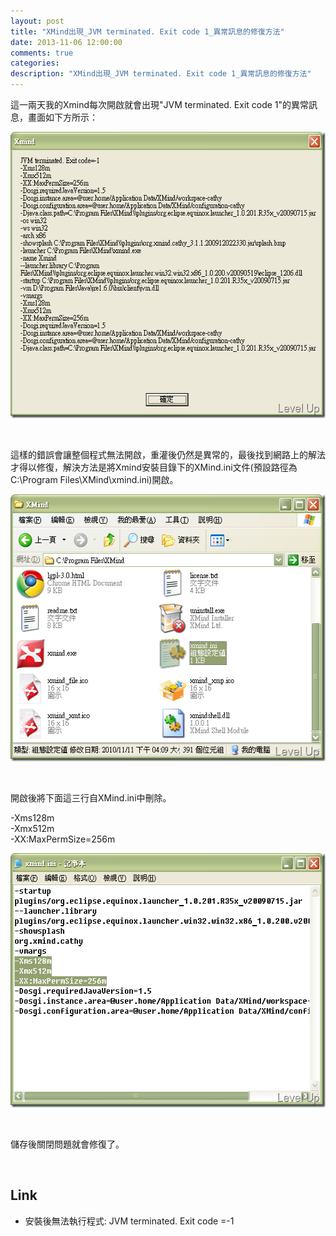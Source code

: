 ```yaml
---
layout: post
title: "XMind出現_JVM terminated. Exit code 1_異常訊息的修復方法"
date: 2013-11-06 12:00:00
comments: true
categories: 
description: "XMind出現_JVM terminated. Exit code 1_異常訊息的修復方法"
---
```

<p>
	這一兩天我的Xmind每次開啟就會出現"JVM terminated. Exit code 1"的異常訊息，畫面如下方所示：</p>
<p>
	<img alt="image" border="0" height="458" src="\images\posts\0ae8c30f-106b-4c2d-a7bf-b7ba92c96494\image_thumb.png" style="border-right: 0px; border-top: 0px; border-left: 0px; border-bottom: 0px" width="556" /></p>
<p>
	 </p>
<p>
	這樣的錯誤會讓整個程式無法開啟，重灌後仍然是異常的，最後找到網路上的解法才得以修復，解決方法是將Xmind安裝目錄下的XMind.ini文件(預設路徑為C:\Program Files\XMind\xmind.ini)開啟。</p>
<p>
	<img alt="image" border="0" height="427" src="\images\posts\0ae8c30f-106b-4c2d-a7bf-b7ba92c96494\image_thumb_2.png" style="border-right: 0px; border-top: 0px; border-left: 0px; border-bottom: 0px" width="526" /></p>
<p>
	 </p>
<p>
	開啟後將下面這三行自XMind.ini中刪除。</p>
<p>
	-Xms128m<br />
	-Xmx512m<br />
	-XX:MaxPermSize=256m</p>
<p>
	<img alt="image" border="0" height="407" src="\images\posts\0ae8c30f-106b-4c2d-a7bf-b7ba92c96494\image_thumb_1.png" style="border-right: 0px; border-top: 0px; border-left: 0px; border-bottom: 0px" width="551" /></p>
<p>
	 </p>
<p>
	儲存後關閉問題就會修復了。</p>
<p>
	 </p>
<h2>
	Link</h2>
<ul>
	<li>
		安裝後無法執行程式: JVM terminated. Exit code =-1</li>
</ul>
